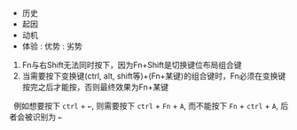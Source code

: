 - 历史
- 起因
- 动机
- 体验
  : 优势
  : 劣势

1. Fn与右Shift无法同时按下，因为Fn+Shift是切换键位布局组合键
2. 当需要按下变换键(ctrl, alt, shift等)+(Fn+某键)的组合键时，Fn必须在变换键按完之后才能按，否则最终效果为Fn+某键

    例如想要按下 `ctrl` + `←`, 则需要按下 `ctrl` + `Fn` + `A`, 而不能按下 `Fn` + `ctrl` + `A`, 后者会被识别为 `←`
